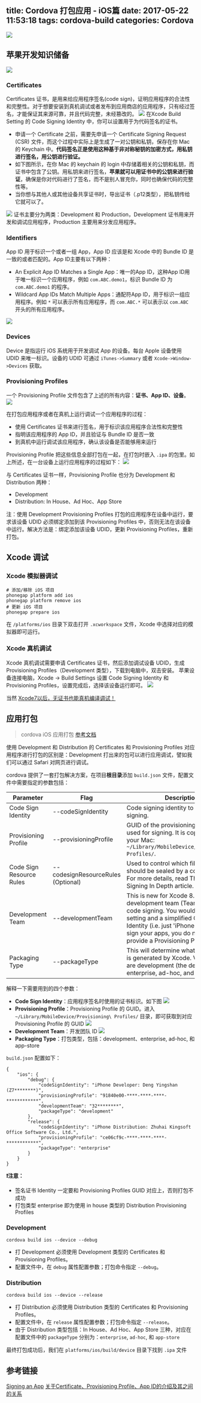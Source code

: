 title: Cordova 打包应用 - iOS篇
date: 2017-05-22 11:53:18
tags: cordova-build
categories: Cordova
---

![](http://7vikhl.com1.z0.glb.clouddn.com/ios.jpg)

<!-- more -->

## 苹果开发知识储备
![](http://7vikhl.com1.z0.glb.clouddn.com/iOS-dev-center.jpg)
### Certificates
Certificates 证书，是用来给应用程序签名(code sign)，证明应用程序的合法性和完整性。对于想要安装到真机调试或者发布到应用商店的应用程序，只有经过签名，才能保证其来源可靠，并且代码完整，未经篡改的。
![](http://7vikhl.com1.z0.glb.clouddn.com/Code%20Signing%20Identity.jpg)
在Xcode Build Setting 的 Code Signing Identity 中，你可以设置用于为代码签名的证书。

- 申请一个 Certificate 之前，需要先申请一个 Certificate Signing Request (CSR) 文件，而这个过程中实际上是生成了一对公钥和私钥，保存在你 Mac 的 Keychain 中。**代码签名正是使用这种基于非对称秘钥的加密方式，用私钥进行签名，用公钥进行验证。**
- 如下图所示，在你 Mac 的 keychain 的 login 中存储着相关的公钥和私钥，而证书中包含了公钥。用私钥来进行签名，**苹果就可以用证书中的公钥来进行验证**，确保是你对代码进行了签名，而不是别人冒充你，同时也确保代码的完整性等。
- 当你想与其他人或其他设备共享证书时，导出证书（.p12类型），把私钥传给它就可以了。

![](http://7vikhl.com1.z0.glb.clouddn.com/Certificates.png)
证书主要分为两类：Development 和 Production，Development 证书用来开发和调试应用程序，Production 主要用来分发应用程序。

### Identifiers
App ID 用于标识一个或者一组 App，App ID 应该是和 Xcode 中的 Bundle ID 是一致的或者匹配的。App ID主要有以下两种：
- An Explicit App ID Matches a Single App：唯一的App ID，这种App ID用于唯一标识一个应用程序，例如 `com.ABC.demo1`，标识 Bundle ID 为 `com.ABC.demo1` 的程序。
- Wildcard App IDs Match Multiple Apps：通配符App ID，用于标识一组应用程序。例如 `*` 可以表示所有应用程序，而 `com.ABC.*` 可以表示以 `com.ABC` 开头的所有应用程序。

![](http://7vikhl.com1.z0.glb.clouddn.com/Bundle%20ID.jpg)

### Devices
Device 是指运行 iOS 系统用于开发调试 App 的设备。每台 Apple 设备使用 UDID 来唯一标识。设备的 UDID 可通过 `iTunes->Summary` 或者 `Xcode->Window->Devices` 获取。

### Provisioning Profiles
一个 Provisioning Profile 文件包含了上述的所有内容：**证书、App ID、设备**。
![](http://7vikhl.com1.z0.glb.clouddn.com/Provisioning%20Profiles.png)

在打包应用程序或者在真机上运行调试一个应用程序的过程：
- 使用 Certificates 证书来进行签名，用于标识该应用程序合法性和完整性
- 指明该应用程序的 App ID，并且验证与 Bundle ID 是否一致
- 到真机中运行调试该应用程序，确认该设备是否能够用来运行

Provisioning Profile 把这些信息全部打包在一起，在打包时嵌入 `.ipa` 的包里。如上所述，在一台设备上运行应用程序的过程如下：
![](http://7vikhl.com1.z0.glb.clouddn.com/16185213-ea355ff0690b497a80ed5fd2dd5e62cf.png)

与 Certificates 证书一样，Provisioning Profile 也分为 Development 和 Distribution 两种：
- Development
- Distribution: In House、Ad Hoc、App Store

注：使用 Development Provisioning Profiles 打包的应用程序在设备中运行，要求该设备 UDID 必须绑定添加到该 Provisioning Profiles 中，否则无法在该设备中运行。解决方法是：绑定添加该设备 UDID，更新 Provisioning Profiles，重新打包。

## Xcode 调试
### Xcode 模拟器调试
```
# 添加/移除 iOS 项目
phonegap platform add ios
phonegap platform remove ios
# 更新 iOS 项目
phonegap prepare ios
```
在 `/platforms/ios` 目录下双击打开 `.xcworkspace` 文件，Xcode 中选择对应的模拟器即可运行。

### Xcode 真机调试
Xcode 真机调试需要申请 Certificates 证书，然后添加调试设备 UDID，生成 Provisioning Profiles（Development 类型），下载到电脑中，双击安装。
苹果设备连接电脑，Xcode -> Build Settings 设置 Code Signing Identity 和 Provisioning Profiles，设置完成后，选择该设备运行即可。
![](http://7vikhl.com1.z0.glb.clouddn.com/Xcode-debug.jpg)

当然 [Xcode7以后，无证书也能真机编译调试！](http://www.jianshu.com/p/351be39f959e)

## 应用打包
> cordova iOS 应用打包 [参考文档](https://cordova.apache.org/docs/en/latest/guide/platforms/ios/#signing-an-app)

使用 Development 和 Distribution 的 Certificates 和 Provisioning Profiles 对应用程序进行打包的区别是：Development 打出来的包可以进行应用调试，譬如我们可以通过 Safari 对网页进行调试。

cordova 提供了一套打包解决方案，在项目**根目录**添加 `build.json` 文件，配置文件中需要指定的参数包括：

Parameter	|	Flag	|	Description
	----	|	----	|	--------
Code Sign Identity | --codeSignIdentity | Code signing identity to use for signing.
Provisioning Profile | --provisioningProfile |	GUID of the provisioning profile to be used for signing. It is copied here on your Mac: `~/Library/MobileDevice/Provisioning\ Profiles/`.
Code Sign Resource Rules | --codesignResourceRules	(Optional) | Used to control which files in a bundle should be sealed by a code signature. For more details, read The OS X Code Signing In Depth article.
Development Team | --developmentTeam | This is new for Xcode 8. The development team (Team ID) to use for code signing. You would use this setting and a simplified Code Sign Identity (i.e. just 'iPhone Developer') to sign your apps, you do not need to provide a Provisioning Profile.
Packaging Type | --packageType | This will determine what type of build is generated by Xcode. Valid options are development (the default), enterprise, ad-hoc, and app-store.

解释一下需要用到的四个参数：
- **Code Sign Identity**：应用程序签名时使用的证书标识。如下图
![](http://7vikhl.com1.z0.glb.clouddn.com/Code%20Sign%20Identity.jpg)
- **Provisioning Profile**：Provisioning Profile 的 GUID。进入 `~/Library/MobileDevice/Provisioning\ Profiles/` 目录，即可获取到对应 Provisioning Profile 的 GUID
![](http://7vikhl.com1.z0.glb.clouddn.com/GUID.jpg)
- **Development Team**：开发团队 ID
![](http://7vikhl.com1.z0.glb.clouddn.com/TeamID.jpg)
- **Packaging Type**：打包类型，包括：development、enterprise, ad-hoc, 和 app-store

`build.json` 配置如下：
```
{
    "ios": {
        "debug": {
            "codeSignIdentity": "iPhone Developer: Deng Yingshan (Z7********)",
            "provisioningProfile": "91840e00-****-****-****-************",
            "developmentTeam": "32********",
            "packageType": "development"
        },
        "release": {
            "codeSignIdentity": "iPhone Distribution: Zhuhai Kingsoft Office Software Co., Ltd.",
            "provisioningProfile": "ce06cf9c-****-****-****-************",
            "packageType": "enterprise"
        }
    }
}
```
**❗️注意：**
- 签名证书 Identity 一定要和 Provisioning Profiles GUID 对应上，否则打包不成功
- 打包类型 enterprise 即为使用 in house 类型的 Distribution Provisioning Profiles

### Development
```
cordova build ios --device --debug
```
* 打 Development 必须使用 Development 类型的 Certificates 和 Provisioning Profiles。
* 配置文件中，在 `debug` 属性配置参数；打包命令指定 `--debug`。

### Distribution
```
cordova build ios --device --release
```
* 打 Distribution 必须使用 Distribution 类型的 Certificates 和 Provisioning Profiles。
* 配置文件中，在 `release` 属性配置参数；打包命令指定 `--release`。
* 由于 Distribution 类型包括：In House、Ad Hoc、App Store 三种，对应在配置文件中的 `packageType` 分别为：`enterprise`, `ad-hoc`, 和 `app-store`

最终打包成功后，我们在 `platforms/ios/build/device` 目录下找到 `.ipa` 文件


## 参考链接
[Signing an App](https://cordova.apache.org/docs/en/latest/guide/platforms/ios/#signing-an-app)
[关于Certificate、Provisioning Profile、App ID的介绍及其之间的关系](http://www.cnblogs.com/cywin888/p/3263027.html)